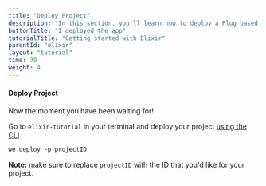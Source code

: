 ```yaml
---
title: "Deploy Project"
description: "In this section, you'll learn how to deploy a Plug based application using Elixir."
buttonTitle: "I deployed the app"
tutorialTitle: "Getting started with Elixir"
parentId: "elixir"
layout: "tutorial"
time: 30
weight: 4
---
```


#### Deploy Project

Now the moment you have been waiting for!

Go to `elixir-tutorial` in your terminal and deploy your project [using the CLI](/docs/intro/using-the-command-line/).

```xml
we deploy -p projectID
```

**Note:** make sure to replace `projectID` with the ID that you'd like for your project.

